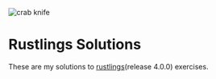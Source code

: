 ![crab knife](https://media.giphy.com/media/Ne0Z74Me3vSfe/giphy.gif)
# Rustlings Solutions
These are my solutions to [rustlings](https://github.com/rust-lang/rustlings)(release 4.0.0) exercises.
